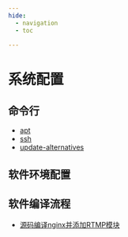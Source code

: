 ```yaml
---
hide:
  - navigation
  - toc

---
```


# 系统配置

## 命令行

* [apt](apt-get.md)
* [ssh](ssh.md)
* [update-alternatives](update-alternatives.md)

## 软件环境配置

## 软件编译流程

* [源码编译nginx并添加RTMP模块](nginx-rtmp.md)
